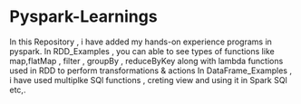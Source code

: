 # Pyspark-Learnings
In this Repository , i have added my hands-on experience programs in pyspark.
In RDD_Examples , you can able to see types of functions like map,flatMap , filter , groupBy , reduceByKey along with lambda functions used in RDD to perform transformations & actions
In DataFrame_Examples , i have used multiplke SQl functions , creting view and using it in Spark SQl etc,.
